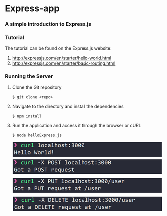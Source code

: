 # Express-app
### A simple introduction to Express.js

### Tutorial
The tutorial can be found on the Express.js website:
1. http://expressjs.com/en/starter/hello-world.html
2. http://expressjs.com/en/starter/basic-routing.html


### Running the Server
1. Clone the Git repository

   ```
   $ git clone <repo>
   ```
2. Navigate to the directory and install the dependencies 
   ```
   $ npm install
   ```
   
3. Run the application and access it through the browser or cURL
   ```
   $ node helloExpress.js
   ```   
   
   <img src="curl.png?raw=true" alt="cURL Commands" width="600px" align="left" />
